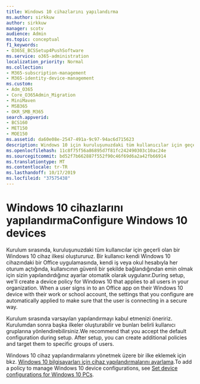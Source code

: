 ```yaml
---
title: Windows 10 cihazlarını yapılandırma
ms.author: sirkkuw
author: sirkkuw
manager: scotv
audience: Admin
ms.topic: conceptual
f1_keywords:
- O365E_BCSSetup4PushSoftware
ms.service: o365-administration
localization_priority: Normal
ms.collection:
- M365-subscription-management
- M365-identity-device-management
ms.custom:
- Adm_O365
- Core_O365Admin_Migration
- MiniMaven
- MSB365
- OKR_SMB_M365
search.appverid:
- BCS160
- MET150
- MOE150
ms.assetid: da60e08e-2547-491a-9c97-94ac6d715623
description: Windows 10 için kuruluşunuzdaki tüm kullanıcılar için geçerli olan aygıt ilkeleri hakkında bilgi edinin.
ms.openlocfilehash: 11c8f75f56a86895d7f81fc242490303c10ac24e
ms.sourcegitcommit: bd52f7b662887f552f90c46f69d6a2a42fb66914
ms.translationtype: MT
ms.contentlocale: tr-TR
ms.lasthandoff: 10/17/2019
ms.locfileid: "37575438"
---
```

# <a name="configure-windows-10-devices"></a><span data-ttu-id="4f8bc-103">Windows 10 cihazlarını yapılandırma</span><span class="sxs-lookup"><span data-stu-id="4f8bc-103">Configure Windows 10 devices</span></span>

<span data-ttu-id="4f8bc-p101">Kurulum sırasında, kuruluşunuzdaki tüm kullanıcılar için geçerli olan bir Windows 10 cihaz ilkesi oluştururuz. Bir kullanıcı kendi Windows 10 cihazındaki bir Office uygulamasında, kendi iş veya okul hesabıyla her oturum açtığında, kullanıcının güvenli bir şekilde bağlandığından emin olmak için sizin yapılandırdığınız ayarlar otomatik olarak uygulanır.</span><span class="sxs-lookup"><span data-stu-id="4f8bc-p101">During setup, we'll create a device policy for Windows 10 that applies to all users in your organization. When a user signs in to an Office app on their Windows 10 device with their work or school account, the settings that you configure are automatically applied to make sure that the user is connecting in a secure way.</span></span>
  
<span data-ttu-id="4f8bc-p102">Kurulum sırasında varsayılan yapılandırmayı kabul etmenizi öneririz. Kurulumdan sonra başka ilkeler oluşturabilir ve bunları belirli kullanıcı gruplarına yönlendirebilirsiniz.</span><span class="sxs-lookup"><span data-stu-id="4f8bc-p102">We recommend that you accept the default configuration during setup. After setup, you can create additional policies and target them to specific groups of users.</span></span>
  
<span data-ttu-id="4f8bc-108">Windows 10 cihaz yapılandırmalarını yönetmek üzere bir ilke eklemek için bkz. [Windows 10 bilgisayarları için cihaz yapılandırmalarını ayarlama](protection-settings-for-windows-10-pcs.md).</span><span class="sxs-lookup"><span data-stu-id="4f8bc-108">To add a policy to manage Windows 10 device configurations, see [Set device configurations for Windows 10 PCs](protection-settings-for-windows-10-pcs.md).</span></span>
  

